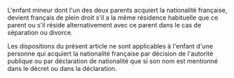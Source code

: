   
 L'enfant mineur dont l'un des deux parents acquiert la nationalité française, devient français de plein droit s'il a la même résidence habituelle que ce parent ou s'il réside alternativement avec ce parent dans le cas de séparation ou divorce.  

  
 Les dispositions du présent article ne sont applicables à l'enfant d'une personne qui acquiert la nationalité française par décision de l'autorité publique ou par déclaration de nationalité que si son nom est mentionné dans le décret ou dans la déclaration.  
